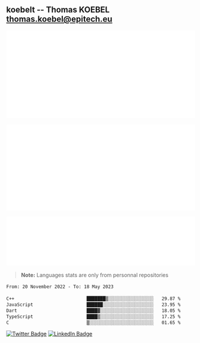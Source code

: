 ## koebelt -- Thomas KOEBEL <thomas.koebel@epitech.eu>

<!-- On github since 2018-->


![Metrics](/metrics.classic.svg)



<!--![Metrics](/metrics.plugin.introduction.repository.svg)-->
![Metrics](/metrics.plugin.isocalendar.svg)



![Metrics](/metrics.plugin.languages.svg)

> **Note:** Languages stats are only from personnal repositories

<!--START_SECTION:waka-->

```text
From: 20 November 2022 - To: 18 May 2023

C++                           ███████▒░░░░░░░░░░░░░░░░░   29.87 %
JavaScript                    ██████░░░░░░░░░░░░░░░░░░░   23.95 %
Dart                          ████▓░░░░░░░░░░░░░░░░░░░░   18.05 %
TypeScript                    ████▒░░░░░░░░░░░░░░░░░░░░   17.25 %
C                             ▒░░░░░░░░░░░░░░░░░░░░░░░░   01.65 %
```

<!--END_SECTION:waka-->

[![Twitter Badge](https://img.shields.io/badge/Twitter-Profile-informational?style=flat&logo=twitter&logoColor=white&color=1CA2F1)](https://twitter.com/jesuis_roux)
[![LinkedIn Badge](https://img.shields.io/badge/LinkedIn-Profile-informational?style=flat&logo=linkedin&logoColor=white&color=0D76A8)](https://www.linkedin.com/in/koebelt/)
